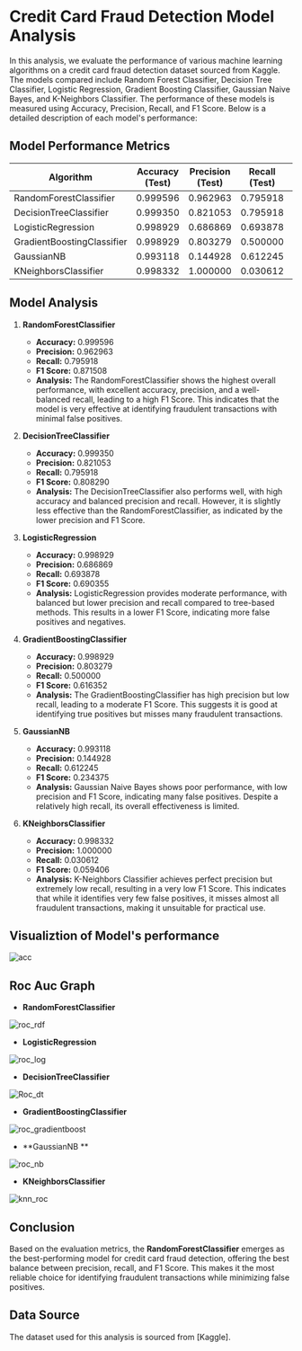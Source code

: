 # Credit Card Fraud Detection Model Analysis

In this analysis, we evaluate the performance of various machine learning algorithms on a credit card fraud detection dataset sourced from Kaggle. The models compared include Random Forest Classifier, Decision Tree Classifier, Logistic Regression, Gradient Boosting Classifier, Gaussian Naive Bayes, and K-Neighbors Classifier. The performance of these models is measured using Accuracy, Precision, Recall, and F1 Score. Below is a detailed description of each model's performance:

## Model Performance Metrics

| Algorithm                  | Accuracy (Test) | Precision (Test) | Recall (Test) | F1 Score (Test) |
|----------------------------|-----------------|------------------|---------------|-----------------|
| RandomForestClassifier     | 0.999596        | 0.962963         | 0.795918      | 0.871508        |
| DecisionTreeClassifier     | 0.999350        | 0.821053         | 0.795918      | 0.808290        |
| LogisticRegression         | 0.998929        | 0.686869         | 0.693878      | 0.690355        |
| GradientBoostingClassifier | 0.998929        | 0.803279         | 0.500000      | 0.616352        |
| GaussianNB                 | 0.993118        | 0.144928         | 0.612245      | 0.234375        |
| KNeighborsClassifier       | 0.998332        | 1.000000         | 0.030612      | 0.059406        |

## Model Analysis

1. **RandomForestClassifier**
   - **Accuracy:** 0.999596
   - **Precision:** 0.962963
   - **Recall:** 0.795918
   - **F1 Score:** 0.871508
   - **Analysis:** The RandomForestClassifier shows the highest overall performance, with excellent accuracy, precision, and a well-balanced recall, leading to a high F1 Score. This indicates that the model is very effective at identifying fraudulent transactions with minimal false positives.

2. **DecisionTreeClassifier**
   - **Accuracy:** 0.999350
   - **Precision:** 0.821053
   - **Recall:** 0.795918
   - **F1 Score:** 0.808290
   - **Analysis:** The DecisionTreeClassifier also performs well, with high accuracy and balanced precision and recall. However, it is slightly less effective than the RandomForestClassifier, as indicated by the lower precision and F1 Score.

3. **LogisticRegression**
   - **Accuracy:** 0.998929
   - **Precision:** 0.686869
   - **Recall:** 0.693878
   - **F1 Score:** 0.690355
   - **Analysis:** LogisticRegression provides moderate performance, with balanced but lower precision and recall compared to tree-based methods. This results in a lower F1 Score, indicating more false positives and negatives.

4. **GradientBoostingClassifier**
   - **Accuracy:** 0.998929
   - **Precision:** 0.803279
   - **Recall:** 0.500000
   - **F1 Score:** 0.616352
   - **Analysis:** The GradientBoostingClassifier has high precision but low recall, leading to a moderate F1 Score. This suggests it is good at identifying true positives but misses many fraudulent transactions.

5. **GaussianNB**
   - **Accuracy:** 0.993118
   - **Precision:** 0.144928
   - **Recall:** 0.612245
   - **F1 Score:** 0.234375
   - **Analysis:** Gaussian Naive Bayes shows poor performance, with low precision and F1 Score, indicating many false positives. Despite a relatively high recall, its overall effectiveness is limited.

6. **KNeighborsClassifier**
   - **Accuracy:** 0.998332
   - **Precision:** 1.000000
   - **Recall:** 0.030612
   - **F1 Score:** 0.059406
   - **Analysis:** K-Neighbors Classifier achieves perfect precision but extremely low recall, resulting in a very low F1 Score. This indicates that while it identifies very few false positives, it misses almost all fraudulent transactions, making it unsuitable for practical use.
  
## Visualiztion of Model's performance

![acc](https://github.com/ZobayerAkib/Credit-Card-Fraud-Analysis__Data-Analysis-Project/assets/66842328/22133034-5699-4f7e-ad62-45fce603c7f9)

## Roc Auc Graph
- **RandomForestClassifier**
  
![roc_rdf](https://github.com/ZobayerAkib/Credit-Card-Fraud-Analysis__Data-Analysis-Project/assets/66842328/58374bec-f738-4901-a8d6-69a8aba10b6c)

- **LogisticRegression**
  
![roc_log](https://github.com/ZobayerAkib/Credit-Card-Fraud-Analysis__Data-Analysis-Project/assets/66842328/bff5eed9-bbdb-4643-ab30-8bad918f7d47)

- **DecisionTreeClassifier**
  
![Roc_dt](https://github.com/ZobayerAkib/Credit-Card-Fraud-Analysis__Data-Analysis-Project/assets/66842328/81ada124-4d82-4ed1-bf98-47bda53e93aa)

- **GradientBoostingClassifier**
  
![roc_gradientboost](https://github.com/ZobayerAkib/Credit-Card-Fraud-Analysis__Data-Analysis-Project/assets/66842328/4a99913f-e45d-40fd-bfe9-355403a67af0)

- **GaussianNB **
  
![roc_nb](https://github.com/ZobayerAkib/Credit-Card-Fraud-Analysis__Data-Analysis-Project/assets/66842328/7bbc7bc2-1bf5-4f98-9010-f23d3a0d3a0d)

- **KNeighborsClassifier**
  
![knn_roc](https://github.com/ZobayerAkib/Credit-Card-Fraud-Analysis__Data-Analysis-Project/assets/66842328/1b97e388-d353-4209-b792-c35a05e2e2b3)


## Conclusion

Based on the evaluation metrics, the **RandomForestClassifier** emerges as the best-performing model for credit card fraud detection, offering the best balance between precision, recall, and F1 Score. This makes it the most reliable choice for identifying fraudulent transactions while minimizing false positives.

## Data Source

The dataset used for this analysis is sourced from [Kaggle].


